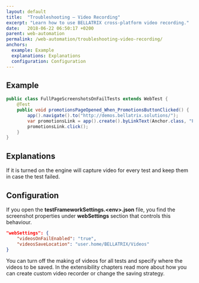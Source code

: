 ```yaml
---
layout: default
title:  "Troubleshooting – Video Recording"
excerpt: "Learn how to use BELLATRIX cross-platform video recording."
date:   2018-06-22 06:50:17 +0200
parent: web-automation
permalink: /web-automation/troubleshooting-video-recording/
anchors:
  example: Example
  explanations: Explanations
  configuration: Configuration
---
```

Example
-------
```java
public class FullPageScreenshotsOnFailTests extends WebTest {
    @Test
    public void promotionsPageOpened_When_PromotionsButtonClicked() {
        app().navigate().to("http://demos.bellatrix.solutions/");
        var promotionsLink = app().create().byLinkText(Anchor.class, "Promotions");
        promotionsLink.click();
    }
}
```

Explanations
------------
If it is turned on the engine will capture video for every test and keep them in case the test failed.

Configuration
-------------
If you open the **testFrameworkSettings.\<env\>.json** file, you find the screenshot properties under **webSettings** section that controls this behaviour.
```json
"webSettings": {
    "videosOnFailEnabled": "true",
    "videosSaveLocation": "user.home/BELLATRIX/Videos"
}
```
You can turn off the making of videos for all tests and specify where the videos to be saved. In the extensibility chapters read more about how you can create custom video recorder or change the saving strategy.